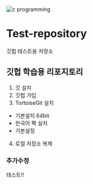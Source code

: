 ![c programming](https://media.vlpt.us/images/gojaegaebal/post/f4e8c047-1c94-4777-80a2-541ef065ef62/C-Programming-online-training-nareshit.jpg)

# Test-repository
깃헙 테스트용 저장소

## 깃헙 학습용 리포지토리
1. 깃 설치
2. 깃헙 가입
3. TortoiseGit 설치
  - 기본설치 64bit
  - 한국어 팩 설치
  - 기본설정
4. 로컬 저장소 복제

### 추가수정
테스트!!
